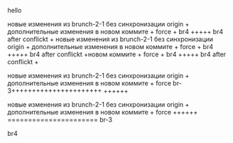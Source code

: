 hello



новые изменения из brunch-2-1 без синхронизации origin + дополнительные изменения в новом коммите + force + br4 +++++ br4 after conflickt +
новые изменения из brunch-2-1 без синхронизации origin + дополнительные изменения в новом коммите + force + br4 +++++ br4 after conflickt +новом коммите + force + br4 +++++ br4 after conflickt +

 
новые изменения из brunch-2-1 без синхронизации origin + дополнительные изменения в новом коммите + force
br-3++++++++++++++++++++++ ++++++

новые изменения из brunch-2-1 без синхронизации origin + дополнительные изменения в новом коммите + force ++++++ ======================
br-3



br4
